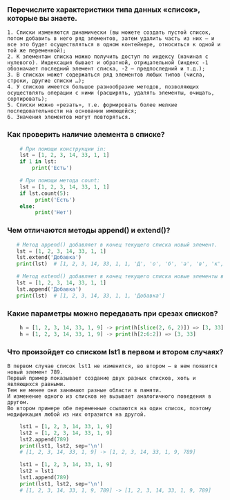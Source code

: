 ### Перечислите характеристики типа данных «список», которые вы знаете.
    1. Списки изменяются динамически (вы можете создать пустой список, потом добавить в него ряд элементов, затем удалить часть из них – и все это будет осуществляться в одном контейнере, относиться к одной и той же переменной);
    2. К элементам списка можно получить доступ по индексу (начиная с нулевого). Индексация бывает и обратной, отрицательной (индекс -1 обозначает последний элемент списка, -2 – предпоследний и т.д.);
    3. В списках может содержаться ряд элементов любых типов (числа, строки, другие списки …);
    4. У списков имеется большое разнообразие методов, позволяющих осуществлять операции с ними (расширять, удалять элементы, очищать, сортировать);
    5. Списки можно «резать», т.е. формировать более мелкие последовательности на основании имеющейся;
    6. Значения элементов могут повторяться.

### Как проверить наличие элемента в списке?

```python
    # При помощи конструкции in:
    lst = [1, 2, 3, 14, 33, 1, 1]
    if 1 in lst: 
        print('Есть')
```
```python
    # При помощи метода count:
    lst = [1, 2, 3, 14, 33, 1, 1]
    if lst.count(5): 
         print('Есть') 
    else: 
         print('Нет')
```

### Чем отличаются методы append() и extend()?

```python
   # Метод append() добавляет в конец текущего списка новый элемент.
   lst = [1, 2, 3, 14, 33, 1, 1]
   lst.extend('Добавка')
   print(lst)  # [1, 2, 3, 14, 33, 1, 1, 'Д', 'о', 'б', 'а', 'в', 'к', 'а']
```

```python
   # Метод extend() добавляет в конец текущего списка новые элементы в распакованном виде.
   lst = [1, 2, 3, 14, 33, 1, 1]
   lst.append('Добавка')
   print(lst)  # [1, 2, 3, 14, 33, 1, 1, 'Добавка']
```
    
### Какие параметры можно передавать при срезах списков?
```python
    h = [1, 2, 3, 14, 33, 1, 9] -> print(h[slice(2, 6, 2)]) => [3, 33]
    h = [1, 2, 3, 14, 33, 1, 9] -> print(h[2:6:2]) => [3, 33]
```

### Что произойдет со списком lst1 в первом и втором случаях? 
    В первом случае список lst1 не изменится, во втором – в нем появится новый элемент 789.
    Первый пример показывает создание двух разных списков, хоть и являющихся равными. 
    Тем не менее они занимают разные области в памяти. 
    И изменение одного из списков не вызывает аналогичного поведения в другом.
    Во втором примере обе переменные ссылаются на один список, поэтому модификация любой из них отразится на другой.
    
```python
    lst1 = [1, 2, 3, 14, 33, 1, 9]
    lst2 = [1, 2, 3, 14, 33, 1, 9]
    lst2.append(789)
    print(lst1, lst2, sep='\n')
    # [1, 2, 3, 14, 33, 1, 9] -> [1, 2, 3, 14, 33, 1, 9, 789]
```
    
```python
    lst1 = [1, 2, 3, 14, 33, 1, 9]
    lst2 = lst1
    lst1.append(789)
    print(lst1, lst2, sep='\n')
    # [1, 2, 3, 14, 33, 1, 9, 789] -> [1, 2, 3, 14, 33, 1, 9, 789]
```
